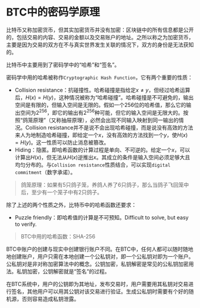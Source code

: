 # BTC中的密码学原理  

比特币又称加密货币，但其实加密货币并没有加密：区块链中的所有信息都是公开的，包括交易的内容、交易的金额以及交易账户的地址。之所以称之为加密货币，主要是因为交易的双方在不与真实世界发生关联的情况下，双方的身份是无法获知的。  

比特币中主要用到了密码学中的“哈希”和“签名”。  

密码学中用的哈希被称作`Cryptographic Hash Function`，它有两个重要的性质：  

- Collision resistance：抗碰撞性。哈希碰撞是指给定$x \neq y$，但经过哈希运算后，$H(x) = H(y)$，这种情况被称为“哈希碰撞”。哈希碰撞是不可避免的，输出空间是有限的，但输入空间是无限的。假如一个256位的哈希值，那么它的输出空间为$2^{256}$，即它的输出有$2^{256}$种可能，但它的输入空间是无限大的。按照“鸽笼原理”（又称抽屉原理），必然会出现不同输入映射到同一输出的情况。Collision resistance并不是说不会出现哈希碰撞，而是说没有高效的方法来人为地制造哈希碰撞，即给定一个$x$，没有高效的方法找到一个$y$，使$H(x) = H(y)$。这一性质可以防止消息被篡改。  
- Hiding：隐匿。即哈希函数的计算过程是单向、不可逆的。给定一个$x$，可以计算出$H(x)$，但无法从$H(x)$逆推出$x$。其成立的条件是输入空间必须足够大且均匀分布的。与`Collision resistance`性质结合，可以实现`digital commitment`（数字承诺）。  

> 鸽笼原理：如果有5只鸽子笼，养鸽人养了6只鸽子，那么当鸽子飞回笼中后，至少有一个笼子中有2只鸽子。  

除了上述的两个性质之外，比特币中的哈希函数还要求：  

- Puzzle friendly：即哈希值的计算是不可预知。Difficult to solve, but easy to verify.   

> BTC中用的哈希函数：SHA-256

BTC中账户的创建与现实中创建银行账户不同。在BTC中，任何人都可以随时随地地创建账户，用户只需在本地创建一个公私钥对，即一个公私钥对即为一个账户。公私钥对是非对称加密算法中的概念。公钥加密，私钥解密是常见的公私钥加密用法。私钥加密，公钥解密就是“签名”的过程。  

在BTC系统中，用户的公钥即为其地址，发布交易时，用户需要用其私钥对交易进行签名，其他用户可以用其公钥对该交易进行验证。生成公私钥时需要有个好的随机源，否则容易造成私钥泄露。

